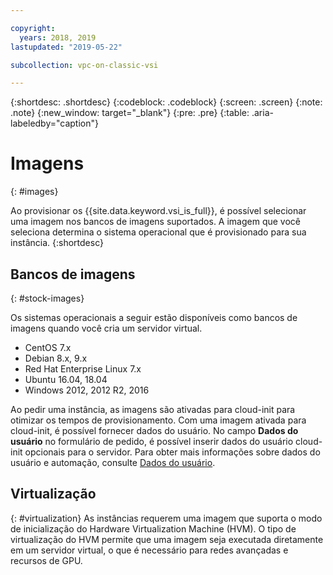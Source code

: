 ```yaml
---

copyright:
  years: 2018, 2019
lastupdated: "2019-05-22"

subcollection: vpc-on-classic-vsi

---
```


{:shortdesc: .shortdesc}
{:codeblock: .codeblock}
{:screen: .screen}
{:note: .note}
{:new_window: target="_blank"}
{:pre: .pre}
{:table: .aria-labeledby="caption"}


# Imagens
{: #images}

Ao provisionar os {{site.data.keyword.vsi_is_full}}, é possível selecionar uma imagem nos bancos de imagens suportados. A imagem que você seleciona determina o sistema operacional que é provisionado para sua instância. 
{:shortdesc}

## Bancos de imagens
{: #stock-images}

Os sistemas operacionais a seguir estão disponíveis como bancos de imagens quando você cria um servidor virtual.
* CentOS 7.x
* Debian 8.x, 9.x
* Red Hat Enterprise Linux 7.x
* Ubuntu 16.04, 18.04
* Windows 2012, 2012 R2, 2016

Ao pedir uma instância, as imagens são ativadas para cloud-init para otimizar os tempos de provisionamento. Com uma imagem ativada para cloud-init, é possível fornecer dados do usuário. No campo **Dados do usuário** no formulário de pedido, é possível inserir dados do usuário cloud-init opcionais para o servidor. Para obter mais informações sobre dados do usuário e automação, consulte [Dados do usuário](/docs/vpc-on-classic-vsi?topic=vpc-on-classic-vsi-user-data#user-data).

## Virtualização
{: #virtualization}
As instâncias requerem uma imagem que suporta o modo de inicialização do Hardware Virtualization Machine (HVM). O tipo de virtualização do HVM permite que uma imagem seja executada diretamente em um servidor virtual, o que é necessário para redes avançadas e recursos de GPU.

